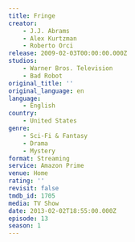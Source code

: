 ```yaml
---
title: Fringe
creator:
    - J.J. Abrams
    - Alex Kurtzman
    - Roberto Orci
release: 2009-02-03T00:00:00.000Z
studios:
    - Warner Bros. Television
    - Bad Robot
original_title: ''
original_language: en
language:
    - English
country:
    - United States
genre:
    - Sci-Fi & Fantasy
    - Drama
    - Mystery
format: Streaming
service: Amazon Prime
venue: Home
rating: ''
revisit: false
tmdb_id: 1705
media: TV Show
date: 2013-02-02T18:55:00.000Z
episode: 13
season: 1
---
```


